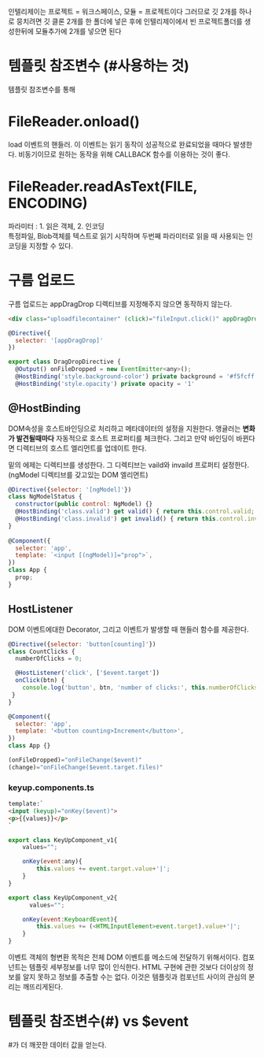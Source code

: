 인텔리제이는 
프로젝트 = 워크스페이스, 모듈 = 프로젝트이다
그러므로 깃 2개를 하나로 뭉치려면
깃 클론 2개를 한 폴더에 넣은 후에 
인텔리제이에서 빈 프로젝트폴더를 생성한뒤에 
모듈추가에 2개를 넣으면 된다

# 템플릿 참조변수 (#사용하는 것)
템플릿 참조변수를 통해 

# FileReader.onload()
load 이벤트의 핸들러. 이 이벤트는 읽기 동작이 성공적으로 완료되었을 때마다 발생한다. 비동기이므로 원하는 동작을 위해 CALLBACK 함수를 이용하는 것이 좋다.

# FileReader.readAsText(FILE, ENCODING)
파라미터 : 1. 읽은 객체, 2. 인코딩   
특정파일, Blob객체를 텍스트로 읽기 시작하며 두번째 파라미터로 읽을 때 사용되는 인코딩을 지정할 수 있다.

# 구름 업로드
구름 업로드는 appDragDrop 디렉티브를 지정해주지 않으면 동작하지 않는다.
```html 
<div class="uploadfilecontainer" (click)="fileInput.click()" appDragDrop //이것 (onFileDropped)="uploadFile($event)">
```

```js
@Directive({
  selector: '[appDragDrop]'
})

export class DragDropDirective {
  @Output() onFileDropped = new EventEmitter<any>();
  @HostBinding('style.background-color') private background = '#f5fcff'
  @HostBinding('style.opacity') private opacity = '1'
```

## @HostBinding

DOM속성을 호스트바인딩으로 처리하고 메타데이터의 설정을 지원한다.
앵귤러는 **변화가 발견될때마다** 자동적으로 호스트 프로퍼티를 체크한다.
그리고 만약 바인딩이 바뀐다면 디렉티브의 호스트 엘리먼트를 업데이트 한다.

밑의 에제는 디렉티브를 생성한다. 그 디렉티브는 vaild와 invaild 프로퍼티 설정한다. (ngModel 디렉티브를 갖고있는 DOM 엘리먼트)
```js
@Directive({selector: '[ngModel]'})
class NgModelStatus {
  constructor(public control: NgModel) {}
  @HostBinding('class.valid') get valid() { return this.control.valid; }
  @HostBinding('class.invalid') get invalid() { return this.control.invalid; }
}
 
@Component({
  selector: 'app',
  template: `<input [(ngModel)]="prop">`,
})
class App {
  prop;
}
```

## HostListener
DOM 이벤트에대한 Decorator, 그리고 이벤트가 발생할 때 핸들러 함수를 제공한다.


```js
@Directive({selector: 'button[counting]'})
class CountClicks {
  numberOfClicks = 0;

  @HostListener('click', ['$event.target'])
  onClick(btn) {
    console.log('button', btn, 'number of clicks:', this.numberOfClicks++);
 }
}

@Component({
  selector: 'app',
  template: '<button counting>Increment</button>',
})
class App {}
```

```js
(onFileDropped)="onFileChange($event)"
(change)="onFileChange($event.target.files)"
```

### keyup.components.ts
```html
template:`
<input (keyup)="onKey($event)">
<p>{{values}}</p>
`
```

```js
export class KeyUpComponent_v1{
    values="";

    onKey(event:any){
        this.values += event.target.value+'|';
    }
}
```

```js
export class KeyUpComponent_v2{
      values="";

    onKey(event:KeyboardEvent){
        this.values += (<HTMLInputElement>event.target).value+'|';
    }
}
```
이벤트 객체의 형변환 목적은 전체 DOM 이벤트를 메소드에 전달하기 위해서이다. 컴포넌트는 템플릿 세부정보를 너무 많이 인식한다. HTML 구현에 관한 것보다 더이상의 정보를 알지 못하고 정보를 추출할 수는 없다. 이것은 템플릿과 컴포넌트 사이의 관심의 분리는 깨뜨리게된다.


# 템플릿 참조변수(#) vs $event
#가 더 깨끗한 데이터 값을 얻는다.


